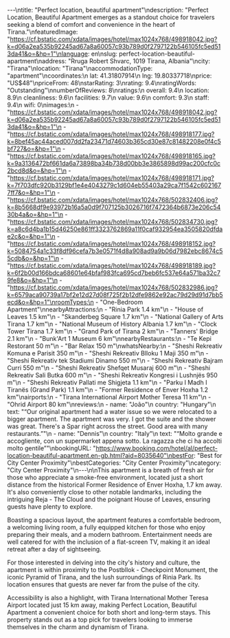 ---\ntitle: "Perfect location, beautiful apartment"\ndescription: "Perfect Location, Beautiful Apartment emerges as a standout choice for travelers seeking a blend of comfort and convenience in the heart of Tirana."\nfeaturedImage: "https://cf.bstatic.com/xdata/images/hotel/max1024x768/498918042.jpg?k=d06a2ea535b92245ad67a8a60057c93b789d0f2797122b546105fc5ed513da41&o=&hp=1"\nlanguage: en\nslug: perfect-location-beautiful-apartment\naddress: "Rruga Robert Shvarc, 1019 Tirana, Albania"\ncity: "Tirana"\nlocation: "Tirana"\naccommodationType: "apartment"\ncoordinates:\n  lat: 41.31807914\n  lng: 19.80337718\nprice: "US$48"\npriceFrom: 48\nstarRating: 3\nrating: 9.4\nratingWords: "Outstanding"\nnumberOfReviews: 8\nratings:\n  overall: 9.4\n  location: 8.9\n  cleanliness: 9.6\n  facilities: 9.7\n  value: 9.6\n  comfort: 9.3\n  staff: 9.4\n  wifi: 0\nimages:\n  - "https://cf.bstatic.com/xdata/images/hotel/max1024x768/498918042.jpg?k=d06a2ea535b92245ad67a8a60057c93b789d0f2797122b546105fc5ed513da41&o=&hp=1"\n  - "https://cf.bstatic.com/xdata/images/hotel/max1024x768/498918177.jpg?k=8bef45ac44aced007dd2fa23471d74603b365cd30e87c81482208e0f4c5bf727&o=&hp=1"\n  - "https://cf.bstatic.com/xdata/images/hotel/max1024x768/498918165.jpg?k=9a3136472bf661da6a73898ba34b738d00bb3e3865898d99ac200cfc0c2bcd8d&o=&hp=1"\n  - "https://cf.bstatic.com/xdata/images/hotel/max1024x768/498918171.jpg?k=7f703dfc920b3129bf1e4e4043279c1d604eb55403a29ca7f1542c6021677ff7&o=&hp=1"\n  - "https://cf.bstatic.com/xdata/images/hotel/max1024x768/502832406.jpg?k=8b5668df9e93972b16a5a0d9f707125b3026716f7472364b6873e206c5430b4a&o=&hp=1"\n  - "https://cf.bstatic.com/xdata/images/hotel/max1024x768/502834730.jpg?k=a8c6d4ba1b15d46250e861ff3323762869a11f0caf932954ea3505820dfdae2c&o=&hp=1"\n  - "https://cf.bstatic.com/xdata/images/hotel/max1024x768/498918152.jpg?k=5084754a1c33f8df96cefa7b3e0571f4d8a908ad9a9b06d7982ebc8674c55cdb&o=&hp=1"\n  - "https://cf.bstatic.com/xdata/images/hotel/max1024x768/498918189.jpg?k=6f2b00d166bdca68601e64bfaf983fca695cd7beb6fc537e64a571ba32c79fe8&o=&hp=1"\n  - "https://cf.bstatic.com/xdata/images/hotel/max1024x768/502832986.jpg?k=6579aca90739a17bf2e12d27d08f725f2b12dfe9862e92ac79d29d91d7bb5ecd&o=&hp=1"\nroomTypes:\n  - "One-Bedroom Apartment"\nnearbyAttractions:\n  - "Rinia Park 1.4 km"\n  - "House of Leaves 1.5 km"\n  - "Skanderbeg Square 1.7 km"\n  - "National Gallery of Arts Tirana 1.7 km"\n  - "National Museum of History Albania 1.7 km"\n  - "Clock Tower Tirana 1.7 km"\n  - "Grand Park of Tirana 2 km"\n  - "Tanners' Bridge 2.1 km"\n  - "Bunk'Art 1 Museum 6 km"\nnearbyRestaurants:\n  - "Te Kepi Restorant 50 m"\n  - "Bar Relax 150 m"\nwhatsNearby:\n  - "Sheshi Rekreativ Komuna e Parisit 350 m"\n  - "Sheshi Rekreativ Blloku 1 Maji 350 m"\n  - "Sheshi Rekreativ tek Stadiumi Dinamo 550 m"\n  - "Sheshi Rekreativ Bajram Curri 550 m"\n  - "Sheshi Rekreativ Shefqet Musaraj 600 m"\n  - "Sheshi Rekreativ Sali Butka 600 m"\n  - "Sheshi Rekreativ Kongresi i Lushnjës 950 m"\n  - "Sheshi Rekreativ Pallati me Shigjeta 1.1 km"\n  - "Parku I Madh I Tiranës (Grand Park) 1.1 km"\n  - "Former Residence of Enver Hoxha 1.2 km"\nairports:\n  - "Tirana International Airport Mother Teresa 11 km"\n  - "Ohrid Airport 80 km"\nreviews:\n  - name: "João"\n    country: "Hungary"\n    text: "“Our original apartment had a water issue so we were relocated to a bigger apartment. The apartment was very. I got the suite and the shower was great.
There's a Spar right across the street. Good area with many restaurants.”"\n  - name: "Dennis"\n    country: "Italy"\n    text: "“Molto grande e accogliente, con un supermarket appena sotto. La ragazza che ci ha accolti molto gentile”"\nbookingURL: "https://www.booking.com/hotel/al/perfect-location-beautiful-apartment.en-gb.html?aid=8035640"\nbestFor: "Best for City Center Proximity"\nbestCategories: "City Center Proximity"\ncategory: "City Center Proximity"\n---\n\nThis apartment is a breath of fresh air for those who appreciate a smoke-free environment, located just a short distance from the historical Former Residence of Enver Hoxha, 1.7 km away. It's also conveniently close to other notable landmarks, including the intriguing Reja - The Cloud and the poignant House of Leaves, ensuring guests have plenty to explore.

Boasting a spacious layout, the apartment features a comfortable bedroom, a welcoming living room, a fully equipped kitchen for those who enjoy preparing their meals, and a modern bathroom. Entertainment needs are well catered for with the inclusion of a flat-screen TV, making it an ideal retreat after a day of sightseeing.

For those interested in delving into the city's history and culture, the apartment is within proximity to the Postbllok - Checkpoint Monument, the iconic Pyramid of Tirana, and the lush surroundings of Rinia Park. Its location ensures that guests are never far from the pulse of the city.

Accessibility is also a highlight, with Tirana International Mother Teresa Airport located just 15 km away, making Perfect Location, Beautiful Apartment a convenient choice for both short and long-term stays. This property stands out as a top pick for travelers looking to immerse themselves in the charm and dynamism of Tirana.